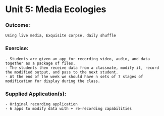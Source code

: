 # Unit 5: Media Ecologies
### Outcome:
    Using live media, Exquisite corpse, daily shuffle
### Exercise:
    - Students are given an app for recording video, audio, and data together as a package of files.
    - The students then receive data from a classmate, modify it, record the modified output, and pass to the next student.
    - At the end of the week we should have n sets of 7 stages of modification for display during the class.
### Supplied Application(s):
    - Original recording application
    - 6 apps to modify data with + re-recording capabilities

